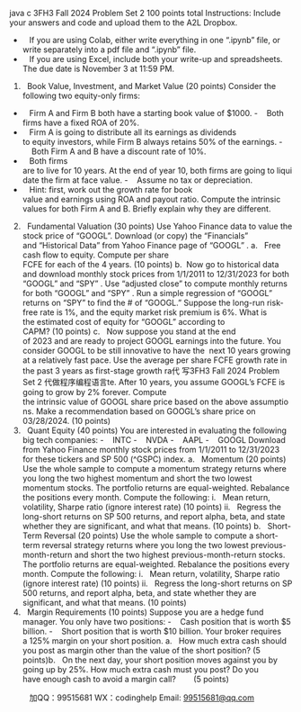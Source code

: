 java c
3FH3 Fall 2024
Problem Set 2
100 points total
Instructions:
Include your answers and code and upload them to the A2L Dropbox.
-    If you are using Colab, either write everything in one “.ipynb” file, or write separately into a pdf file and “.ipynb” file.
-    If you are using Excel, include both your write-up and spreadsheets. 
The due date is November 3 at 11:59 PM.
1.   Book Value, Investment, and Market Value (20 points) Consider the following two equity-only firms:
-    Firm A and Firm B both have a starting book value of $1000.
-    Both firms have a fixed ROA of 20%.
-    Firm A is going to distribute all its earnings as dividends to equity investors, while Firm B always retains 50% of the earnings.
-    Both Firm A and B have a discount rate of 10%.
-    Both firms are to live for 10 years. At the end of year 10, both firms are going to liquidate the firm at face value.
-    Assume no tax or depreciation.
-    Hint: first, work out the growth rate for book value and earnings using ROA and payout ratio.
Compute the intrinsic values for both Firm A and B. Briefly explain why they are different.
2.   Fundamental Valuation (30 points)
Use Yahoo Finance data to value the stock price of “GOOGL”. Download (or copy) the “Financials” and “Historical Data” from Yahoo Finance page of “GOOGL” .
a.   Free cash flow to equity. Compute per share FCFE for each of the 4 years. (10 points)
b.  Now go to historical data and download monthly stock prices from 1/1/2011 to 12/31/2023 for both “GOOGL” and “SPY” . Use “adjusted close” to compute monthly returns for both “GOOGL” and “SPY” . Run a simple regression of “GOOGL” returns on “SPY” to find the # of “GOOGL.” Suppose the long-run risk-free rate is 1%, and the equity market risk premium is 6%. What is the estimated cost of equity for “GOOGL” according to CAPM? (10 points)
c.   Now suppose you stand at the end of 2023 and are ready to project GOOGL
earnings into the future. You consider GOOGL to be still innovative to have the  next 10 years growing at a relatively fast pace. Use the average per share FCFE growth rate in the past 3 years as first-stage growth ra代 写3FH3 Fall 2024 Problem Set 2
代做程序编程语言te. After 10 years, you assume GOOGL’s FCFE is going to grow by 2% forever. Compute the intrinsic value of GOOGL share price based on the above assumptions. Make a recommendation based on GOOGL’s share price on 03/28/2024. (10 points)
3.   Quant Equity (40 points)
You are interested in evaluating the following big tech companies:
-    INTC
-    NVDA
-    AAPL
-    GOOGL
Download from Yahoo Finance monthly stock prices from 1/1/2011 to 12/31/2023 for these tickers and SP 500 (^GSPC) index.
a.   Momentum (20 points)
Use the whole sample to compute a momentum strategy returns where you long the two highest momentum and short the two lowest momentum stocks. The portfolio returns are equal-weighted. Rebalance the positions every month. Compute the following:
i.   Mean return, volatility, Sharpe ratio (ignore interest rate) (10 points)
ii.   Regress the long-short returns on SP 500 returns, and report alpha, beta, and state whether they are significant, and what that means. (10 points)
b.   Short-Term Reversal (20 points)
Use the whole sample to compute a short-term reversal strategy returns where you long the two lowest previous-month-return and short the two highest previous-month-return stocks. The portfolio returns are equal-weighted. Rebalance the positions every month. Compute the following:
i.   Mean return, volatility, Sharpe ratio (ignore interest rate) (10 points)
ii.   Regress the long-short returns on SP 500 returns, and report alpha, beta, and state whether they are significant, and what that means. (10 points)
4.   Margin Requirements (10 points)
Suppose you are a hedge fund manager. You only have two positions:
-    Cash position that is worth $5 billion.
-    Short position that is worth $10 billion.
Your broker requires a 125% margin on your short position.
a.   How much extra cash should you post as margin other than the value of the short position? (5 points)b.   On the next day, your short position moves against you by going up by 25%. How much extra cash must you post? Do you have enough cash to avoid a margin call?        (5 points)





         
加QQ：99515681  WX：codinghelp  Email: 99515681@qq.com
